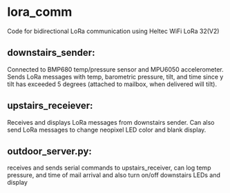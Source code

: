 # lora_comm
Code for bidirectional LoRa communication using Heltec WiFi LoRa 32(V2)


## downstairs_sender: 
Connected to BMP680 temp/pressure sensor and MPU6050 accelerometer. Sends LoRa messages with temp, barometric pressure, tilt, and time since y tilt has exceeded 5 degrees (attached to mailbox, when delivered will tilt). 
## upstairs_receiever:
Receives and displays LoRa messages from downstairs sender. Can also send LoRa messages to change neopixel LED color and blank display.

## outdoor_server.py:
receives and sends serial commands to upstairs_receiver, can log temp pressure, and time of mail arrival and also turn on/off downstairs LEDs and display
